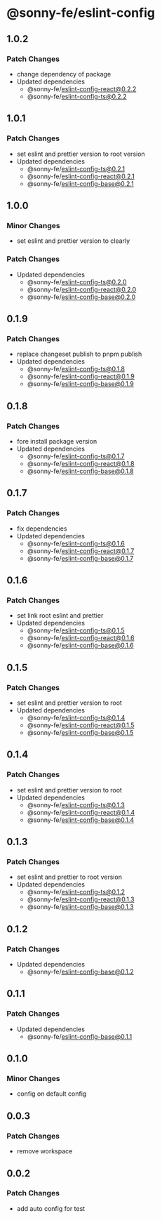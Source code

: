 # @sonny-fe/eslint-config

## 1.0.2

### Patch Changes

- change dependency of package
- Updated dependencies
  - @sonny-fe/eslint-config-react@0.2.2
  - @sonny-fe/eslint-config-ts@0.2.2

## 1.0.1

### Patch Changes

- set eslint and prettier version to root version
- Updated dependencies
  - @sonny-fe/eslint-config-ts@0.2.1
  - @sonny-fe/eslint-config-react@0.2.1
  - @sonny-fe/eslint-config-base@0.2.1

## 1.0.0

### Minor Changes

- set eslint and prettier version to clearly

### Patch Changes

- Updated dependencies
  - @sonny-fe/eslint-config-ts@0.2.0
  - @sonny-fe/eslint-config-react@0.2.0
  - @sonny-fe/eslint-config-base@0.2.0

## 0.1.9

### Patch Changes

- replace changeset publish to pnpm publish
- Updated dependencies
  - @sonny-fe/eslint-config-ts@0.1.8
  - @sonny-fe/eslint-config-react@0.1.9
  - @sonny-fe/eslint-config-base@0.1.9

## 0.1.8

### Patch Changes

- fore install package version
- Updated dependencies
  - @sonny-fe/eslint-config-ts@0.1.7
  - @sonny-fe/eslint-config-react@0.1.8
  - @sonny-fe/eslint-config-base@0.1.8

## 0.1.7

### Patch Changes

- fix dependencies
- Updated dependencies
  - @sonny-fe/eslint-config-ts@0.1.6
  - @sonny-fe/eslint-config-react@0.1.7
  - @sonny-fe/eslint-config-base@0.1.7

## 0.1.6

### Patch Changes

- set link root eslint and prettier
- Updated dependencies
  - @sonny-fe/eslint-config-ts@0.1.5
  - @sonny-fe/eslint-config-react@0.1.6
  - @sonny-fe/eslint-config-base@0.1.6

## 0.1.5

### Patch Changes

- set eslint and prettier version to root
- Updated dependencies
  - @sonny-fe/eslint-config-ts@0.1.4
  - @sonny-fe/eslint-config-react@0.1.5
  - @sonny-fe/eslint-config-base@0.1.5

## 0.1.4

### Patch Changes

- set eslint and prettier version to root
- Updated dependencies
  - @sonny-fe/eslint-config-ts@0.1.3
  - @sonny-fe/eslint-config-react@0.1.4
  - @sonny-fe/eslint-config-base@0.1.4

## 0.1.3

### Patch Changes

- set eslint and prettier to root version
- Updated dependencies
  - @sonny-fe/eslint-config-ts@0.1.2
  - @sonny-fe/eslint-config-react@0.1.3
  - @sonny-fe/eslint-config-base@0.1.3

## 0.1.2

### Patch Changes

- Updated dependencies
  - @sonny-fe/eslint-config-base@0.1.2

## 0.1.1

### Patch Changes

- Updated dependencies
  - @sonny-fe/eslint-config-base@0.1.1

## 0.1.0

### Minor Changes

- config on default config

## 0.0.3

### Patch Changes

- remove workspace

## 0.0.2

### Patch Changes

- add auto config for test
